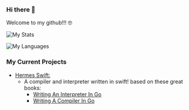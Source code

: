 ### Hi there 👋

Welcome to my github!!! 🤓

![My Stats](https://github-readme-stats.vercel.app/api?username=YamiDaisuke&show_icons=true&theme=onedark)


![My Languages](https://github-readme-stats.vercel.app/api/top-langs/?username=YamiDaisuke&theme=onedark)

### My Current Projects

- [Hermes Swift:](https://github.com/YamiDaisuke/hermes-swift)
  - A compiler and interpreter written in swift! based on these great books:
    - [Writing An Interpreter In Go](https://interpreterbook.com)
    - [Writing A Compiler In Go](https://compilerbook.com)


<!--
**YamiDaisuke/YamiDaisuke** is a ✨ _special_ ✨ repository because its `README.md` (this file) appears on your GitHub profile.

Here are some ideas to get you started:

- 🔭 I’m currently working on ...
- 🌱 I’m currently learning ...
- 👯 I’m looking to collaborate on ...
- 🤔 I’m looking for help with ...
- 💬 Ask me about ...
- 📫 How to reach me: ...
- 😄 Pronouns: ...
- ⚡ Fun fact: ...
-->
